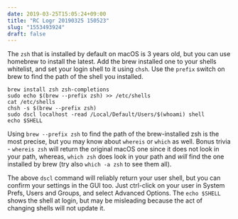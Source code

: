 ```yaml
---
date: 2019-03-25T15:05:24+09:00
title: "RC Logr 20190325 150523"
slug: "1553493924"
draft: false
---
```


The `zsh` that is installed by default on macOS is 3 years old, but you can use homebrew to install the latest. Add the brew installed one to your shells whitelist, and set your login shell to it using `chsh`. Use the `prefix` switch on brew to find the path of the shell you installed.

```shell
brew install zsh zsh-completions
sudo echo $(brew --prefix zsh) >> /etc/shells
cat /etc/shells
chsh -s $(brew --prefix zsh)
sudo dscl localhost -read /Local/Default/Users/$(whoami) shell
echo $SHELL
```

Using `brew --prefix zsh` to find the path of the brew-installed zsh is the most precise, but you may know about `whereis` or `which` as well. Bonus trivia - `whereis zsh` will return the original macOS one since it does not look in your path, whereas, `which zsh` does look in your path and *will* find the one installed by brew (try also `which -a zsh` to see them all). 

The above `dscl` command will reliably return your user shell, but you can confirm your settings in the GUI too. Just ctrl-click on your user in System Prefs, Users and Groups, and select Advanced Options. The `echo $SHELL` shows the shell at login, but may be misleading because the act of changing shells will not update it. 
